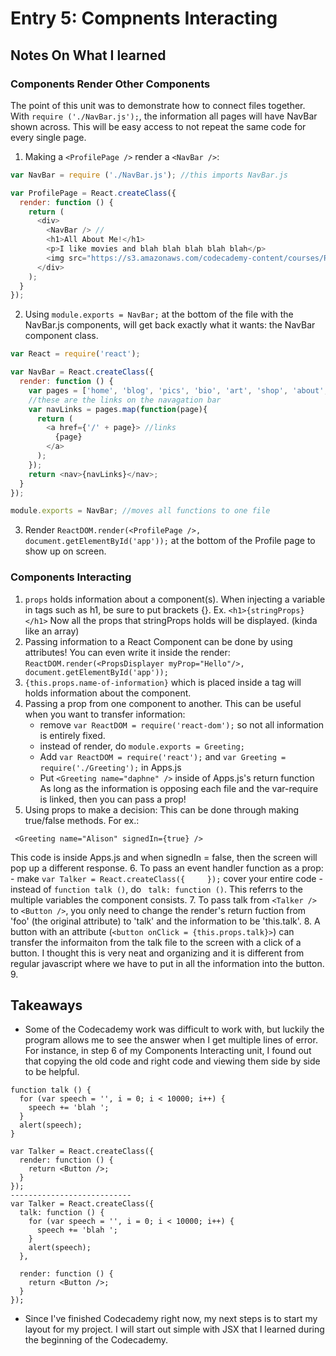 # Entry 5: Compnents Interacting

## Notes On What I learned
### Components Render Other Components
The point of this unit was to demonstrate how to connect files together. With ```require ('./NavBar.js');```,
the information all pages will have NavBar shown across. This will be easy access to not repeat the same 
code for every single page.

1. Making a ```<ProfilePage />``` render a ```<NavBar />```:
```javascript
var NavBar = require ('./NavBar.js'); //this imports NavBar.js

var ProfilePage = React.createClass({
  render: function () {
    return (
      <div>
		<NavBar /> //
        <h1>All About Me!</h1>
        <p>I like movies and blah blah blah blah blah</p>
        <img src="https://s3.amazonaws.com/codecademy-content/courses/React/react_photo-monkeyselfie.jpg" />
      </div>
    );
  }
});
```
2. Using ```module.exports = NavBar;``` at the bottom of the file with the NavBar.js components, will 
get back exactly what it wants: the NavBar component class.
```javascript
var React = require('react');

var NavBar = React.createClass({
  render: function () {
    var pages = ['home', 'blog', 'pics', 'bio', 'art', 'shop', 'about', 'contact'];
    //these are the links on the navagation bar
    var navLinks = pages.map(function(page){
      return (
        <a href={'/' + page}> //links
          {page}
        </a>
      );
    });
    return <nav>{navLinks}</nav>;
  }
});

module.exports = NavBar; //moves all functions to one file
```
3. Render ```ReactDOM.render(<ProfilePage />, document.getElementById('app'));``` at the bottom of the 
Profile page to show up on screen.

### Components Interacting
1. ```props``` holds information about a component(s). When injecting a variable in tags such as h1,
be sure to put brackets {}. Ex. ```<h1>{stringProps}</h1>``` Now all the props that stringProps holds
will be displayed. (kinda like an array)
2. Passing information to a React Component can be done by using attributes! You can even write it inside
the render: ```ReactDOM.render(<PropsDisplayer myProp="Hello"/>, document.getElementById('app'));```
3. ```{this.props.name-of-information}``` which is placed inside a tag will holds information about 
the component.
4. Passing a prop from one component to another. This can be useful when you want to transfer information:
    - remove ```var ReactDOM = require('react-dom');``` so not all information is entirely fixed.
    - instead of render, do ```module.exports = Greeting; ```
    - Add ```var ReactDOM = require('react');``` and ```var Greeting = require('./Greeting');``` in Apps.js
    - Put ```<Greeting name="daphne" />``` inside of Apps.js's return function
As long as the information is opposing each file and the var-require is linked, then you can pass a prop!
5. Using props to make a decision: This can be done through making true/false methods. For ex.:
```
 <Greeting name="Alison" signedIn={true} />
```
This code is inside Apps.js and when signedIn = false, then the screen will pop up a different response.
6. To pass an event handler function as a prop:
    - make ```var Talker = React.createClass({     });``` cover your entire code
    - instead of ```function talk ()```, do ``` talk: function ()```. This referrs to the multiple variables the component consists.
7. To pass talk from ```<Talker />``` to ```<Button />```, you only need to change the render's return fuction from
'foo' (the original attribute) to 'talk' and the information to be 'this.talk'.
8. A button with an attribute (```<button onClick = {this.props.talk}>```) can transfer the informaiton
from the talk file to the screen with a click of a button. I thought this is very neat and organizing 
and it is different from regular javascript where we have to put in all the information into the button.
9. 

## Takeaways
* Some of the Codecademy work was difficult to work with, but luckily the program allows me to see the answer when
I get multiple lines of error. For instance, in step 6 of my Components Interacting unit, I found out that copying 
the old code and right code and viewing them side by side to be helpful.
```
function talk () {
  for (var speech = '', i = 0; i < 10000; i++) {
    speech += 'blah ';
  }
  alert(speech);
}

var Talker = React.createClass({
  render: function () {
    return <Button />;
  }
});
---------------------------
var Talker = React.createClass({
  talk: function () {
    for (var speech = '', i = 0; i < 10000; i++) {
      speech += 'blah ';
    }
    alert(speech);
  },
  
  render: function () {
    return <Button />;
  }
});
```
* Since I've finished Codecademy right now, my next steps is to start my layout for my project. I will
start out simple with JSX that I learned during the beginning of the Codecademy.
